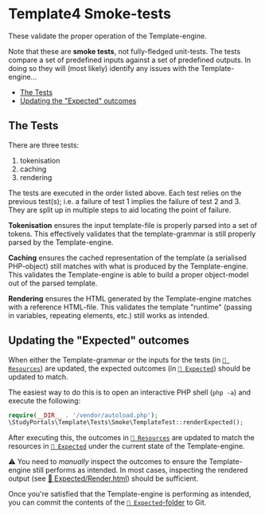 # Template4 Smoke-tests

These validate the proper operation of the Template-engine.

Note that these are **smoke tests**, not fully-fledged unit-tests. The tests
compare a set of predefined inputs against a set of predefined outputs. In doing
so they will (most likely) identify any issues with the Template-engine...

- [The Tests](#the-tests)
- [Updating the "Expected" outcomes](#updating-the-expected-outcomes)

## The Tests

There are three tests:

1. tokenisation
2. caching
3. rendering

The tests are executed in the order listed above. Each test relies on the
previous test(s); i.e. a failure of test 1 implies the failure of test 2 and 3.
They are split up in multiple steps to aid locating the point of failure.

**Tokenisation** ensures the input template-file is properly parsed into a set
of tokens. This effectively validates that the template-grammar is still
properly parsed by the Template-engine.

**Caching** ensures the cached representation of the template (a serialised
PHP-object) still matches with what is produced by the Template-engine. This
validates the Template-engine is able to build a proper object-model out of the
parsed template.

**Rendering** ensures the HTML generated by the Template-engine matches with a
reference HTML-file. This validates the template "runtime" (passing in
variables, repeating elements, etc.) still works as intended.

## Updating the "Expected" outcomes

When either the Template-grammar or the inputs for the tests (in
[`📂 Resources`](./../tests/smoke/Resources/)) are updated, the expected
outcomes (in [`📂 Expected`](./../tests/smoke/Expected/)) should be updated to
match.

The easiest way to do this is to open an interactive PHP shell (`php -a`) and
execute the following:

```php
require(__DIR__ . '/vendor/autoload.php');
\StudyPortals\Template\Tests\Smoke\TemplateTest::renderExpected();
```

After executing this, the outcomes in
[`📂 Resources`](./../tests/smoke/Resources/) are updated to match the resources
in [`📂 Expected`](./../tests/smoke/Expected/) under the current state of the
Template-engine.

⚠ You need to _manually_ inspect the outcomes to ensure the Template-engine
still performs as intended. In most cases, inspecting the rendered output (see
[📄 Expected/Render.html](../tests/smoke/Expected/Render.html)) should be
sufficient.

Once you're satisfied that the Template-engine is performing as intended, you
can commit the contents of the
[`📂 Expected`-folder](./../tests/smoke/Expected/) to Git.
